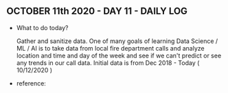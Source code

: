 ## OCTOBER 11th 2020 - DAY 11 - DAILY LOG ##

* What to do today?

    Gather and sanitize data. One of many goals of learning Data Science / ML / AI is to take data from local fire department calls and analyze location and time and day of the week and see if we can't predict or see any trends in our call data. Initial data is from Dec 2018 - Today ( 10/12/2020 ) 

* reference: 



